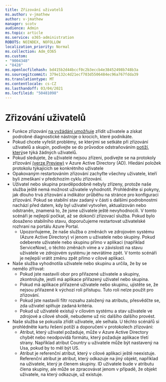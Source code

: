 ```yaml
---
title: Zřizování uživatelů
ms.author: v-jmathew
author: v-jmathew
manager: scotv
audience: Admin
ms.topic: article
ms.service: o365-administration
ROBOTS: NOINDEX, NOFOLLOW
localization_priority: Normal
ms.collection: Adm_O365
ms.custom:
- "9004348"
- "8428"
ms.openlocfilehash: bd415b2d44bccf0c2b3eccb4e38452498b748b3a
ms.sourcegitcommit: 379e132c4d21ecf703d5506484ec96a767fdda39
ms.translationtype: MT
ms.contentlocale: cs-CZ
ms.lasthandoff: 03/04/2021
ms.locfileid: "50481098"
---
```

# <a name="user-provisioning"></a>Zřizování uživatelů

- Funkce zřizování [na vyžádání umožňuje](https://docs.microsoft.com/azure/active-directory/app-provisioning/provision-on-demand) zřídit uživatele a získat podrobné diagnostické nástroje o krocích, které podnikáte.
- Pokud chcete vyřešit problémy, se kterými se setkáte při zřizování uživatelů a skupin, podívejte se do průvodce odstraňováním [potíží, který](https://docs.microsoft.com/azure/active-directory/app-provisioning/application-provisioning-config-problem-no-users-provisioned)se týká žádných uživatelů.
- Pokud sledujete, že uživatelé nejsou zřízeni, podívejte se na protokoly zřizování [(verze Preview)](https://docs.microsoft.com/azure/active-directory/reports-monitoring/concept-provisioning-logs) v Azure Active Directory (AD). Hledání položek protokolu týkajících se konkrétního uživatele
- Opakovaným restartováním zřizování zachyťte všechny uživatele, kteří byli zmeškaní v předchozím cyklu zřizování.
- Uživatel nebo skupina pravděpodobně nebyly zřízeny, protože naše služba ještě nemá možnost uživatele vyhodnotit. Prohlédněte si pokyny, jak dlouho trvá zřizování a indikátor průběhu na stránce pro konfiguraci zřizování. Pokud se stabilní stav zadaný v části s dalšími podrobnostmi nachází před datem, kdy byl uživatel vytvořen, aktualizován nebo odstraněn, znamená to, že jsme uživatele ještě nevyhodnocili. V tomto scénáři je nejlepší počkat, až se dokončí zřizovací služba. Pokud bylo dosaženo stabilního stavu, doporučujeme restartovat uživatelské rozhraní na portálu Azure Portal.
  - Upozorňujeme, že naše služba o změnách ve zdrojovém systému (Azure Active Directory) ví jenom u uživatele nebo skupiny. Pokud odeberete uživatele nebo skupinu přímo v aplikaci (například ServiceNow), o těchto změnách víme a v závislosti na stavu uživatele ve zdrojovém systému je nevrátíme zpět. V tomto scénáři je nejlepší vrátit změnu zpět přímo v cílové aplikaci.
- Naše služba vyhodnotila uživatele nebo skupinu a určila, že by se nemělo zřřovat:
  - Pokud jste nastavili obor pro přiřazené uživatele a skupiny, zkontrolujte, jestli má aplikace přiřazený uživatel nebo skupina.
  - Pokud má aplikace přiřazené uživatele nebo skupinu, ujistěte se, že nejsou přiřazené k výchozí roli přístupu. Tuto roli nelze použít pro zřizování.
  - Pokud jste nastavili filtr rozsahu založený na atributu, přesvědčte se, zda uživatel splňuje zadaná kritéria.
  - Pokud už uživatelé existují v cílovém systému a stav uživatele ve zdrojové a cílové shodě, nebudeme už nic dalšího dalšího provést.
- Naše služba se pokusila zřídit uživatele, ale selhala. U těchto scénářů si prohlédněte kartu řešení potíží a doporučení v protokolech zřizování:
  - Atribut, který uživatel požaduje, může v Azure Active Directory chybět nebo neodpovídá formátu, který požaduje aplikace třetí strany. Například atribut Country u uživatele může být nastavený na Usa, pokud by to měl být US.
  - Atribut je referenční atribut, který v cílové aplikaci ještě neexistuje. Referenční atribut je atribut, který odkazuje na jiný objekt, například na uživatele, který je členem skupiny. ID uživatele bude v atributu člena skupiny, ale může se zpracovávat jenom v případě, že objekt uživatele, na který odkazuje, už existuje.

